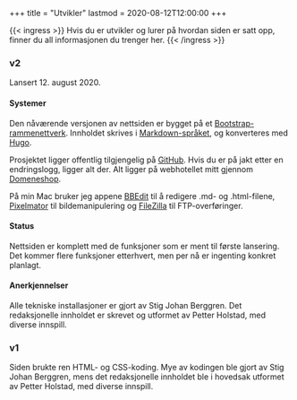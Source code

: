 +++
title = "Utvikler"
lastmod = 2020-08-12T12:00:00
+++

{{< ingress >}}
Hvis du er utvikler og lurer på hvordan siden er satt opp, finner du all informasjonen du trenger her.
{{< /ingress >}}

### v2

Lansert 12. august 2020.

#### Systemer

Den nåværende versjonen av nettsiden er bygget på et
[Bootstrap-rammenettverk](https://getbootstrap.com). Innholdet skrives i
[Markdown-språket](https://daringfireball.net/projects/markdown/syntax), og konverteres med
[Hugo](https://gohugo.io).

Prosjektet ligger offentlig tilgjengelig på [GitHub](https://github.com/Stigjb/pdog.no). Hvis du er
på jakt etter en endringslogg, ligger alt der. Alt ligger på webhotellet mitt gjennom
[Domeneshop](https://domene.shop).

På min Mac bruker jeg appene [BBEdit](https://www.barebones.com/products/bbedit/) til å redigere
.md- og .html-filene, [Pixelmator](https://www.pixelmator.com) til bildemanipulering og
[FileZilla](https://filezilla-project.org) til FTP-overføringer.

#### Status  

Nettsiden er komplett med de funksjoner som er ment til første lansering. Det kommer flere
funksjoner etterhvert, men per nå er ingenting konkret planlagt.

#### Anerkjennelser

Alle tekniske installasjoner er gjort av Stig Johan Berggren. Det redaksjonelle innholdet er
skrevet og utformet av Petter Holstad, med diverse innspill.

### v1

Siden brukte ren HTML- og CSS-koding. Mye av kodingen ble gjort av Stig Johan Berggren, mens det
redaksjonelle innholdet ble i hovedsak utformet av Petter Holstad, med diverse innspill.
